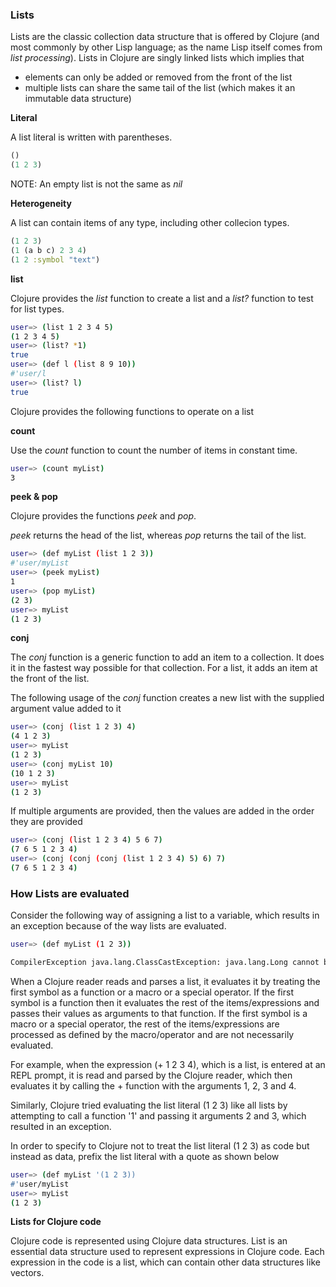### Lists

Lists are the classic collection data structure that is offered by Clojure (and most commonly by other Lisp language; as the name Lisp itself comes from *list processing*). Lists in Clojure are singly linked lists which implies that

* elements can only be added or removed from the front of the list
* multiple lists can share the same tail of the list (which makes it an immutable data structure)

**Literal**

A list literal is written with parentheses.

```clojure
()
(1 2 3)
```

NOTE: An empty list is not the same as *nil*

**Heterogeneity**

A list can contain items of any type, including other collecion types.

```clojure
(1 2 3)
(1 (a b c) 2 3 4)
(1 2 :symbol "text")
```

**list**

Clojure provides the *list* function to create a list and a *list?* function to test for list types. 

```sh
user=> (list 1 2 3 4 5)
(1 2 3 4 5)
user=> (list? *1)
true
user=> (def l (list 8 9 10))
#'user/l
user=> (list? l)
true
```

Clojure provides the following functions to operate on a list

**count** 

Use the *count* function to count the number of items in constant time.

```sh
user=> (count myList)
3
```

**peek & pop**

Clojure provides the functions *peek* and *pop*. 

*peek* returns the head of the list, whereas *pop* returns the tail of the list.

```sh
user=> (def myList (list 1 2 3))
#'user/myList
user=> (peek myList)
1
user=> (pop myList)
(2 3)
user=> myList
(1 2 3)
```

**conj**

The *conj* function is a generic function to add an item to a collection. It does it in the fastest way possible for that collection.
For a list, it adds an item at the front of the list.

The following usage of the *conj* function creates a new list with the supplied argument value added to it

```sh
user=> (conj (list 1 2 3) 4)
(4 1 2 3)
user=> myList
(1 2 3)
user=> (conj myList 10)
(10 1 2 3)
user=> myList
(1 2 3)
```

If multiple arguments are provided, then the values are added in the order they are provided

```sh
user=> (conj (list 1 2 3 4) 5 6 7)
(7 6 5 1 2 3 4)
user=> (conj (conj (conj (list 1 2 3 4) 5) 6) 7)
(7 6 5 1 2 3 4)
```

### How Lists are evaluated

Consider the following way of assigning a list to a variable, which results in an exception because of the way lists are evaluated. 

```sh
user=> (def myList (1 2 3))

CompilerException java.lang.ClassCastException: java.lang.Long cannot be cast to clojure.lang.IFn, compiling:(form-init7490360418716086003.clj:1:13)

```

When a Clojure reader reads and parses a list, it evaluates it by treating the first symbol as a function or a macro or a special operator. If the first symbol is a function then it evaluates the rest of the items/expressions and passes their values as arguments to that function. If the first symbol is a macro or a special operator, the rest of the items/expressions are processed as defined by the macro/operator and are not necessarily evaluated.

For example, when the expression (+ 1 2 3 4), which is a list, is entered at an REPL prompt, it is read and parsed by the Clojure reader, which then evaluates it by calling the + function with the arguments 1, 2, 3 and 4.

Similarly, Clojure tried evaluating the list literal (1 2 3) like all lists by attempting to call a function '1' and passing it arguments 2 and 3, which resulted in an exception.

In order to specify to Clojure not to treat the list literal (1 2 3) as code but instead as data, prefix the list literal with a quote as shown below

```sh
user=> (def myList '(1 2 3))
#'user/myList
user=> myList
(1 2 3)
```

**Lists for Clojure code**

Clojure code is represented using Clojure data structures. List is an essential data structure used to represent expressions in Clojure code. Each expression in the code is a list, which can contain other data structures like vectors.
